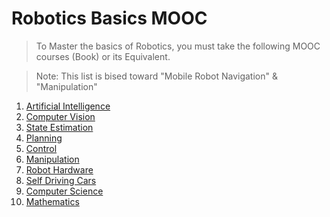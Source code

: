 # Robotics Basics MOOC
> To Master the basics of Robotics, you must take the following MOOC courses (Book) or its Equivalent.

> Note: This list is bised toward "Mobile Robot Navigation" & "Manipulation"
1. [Artificial Intelligence](./Artificial%20Intelligence/index.md)
2. [Computer Vision](./Computer%20Vision/index.md)
3. [State Estimation](./State%20Estimation/index.md)
4. [Planning](./Planning/index.md)
5. [Control](./Control/index.md)
6. [Manipulation](./Manipulation/index.md)
7. [Robot Hardware](./Robot%20Hardware/index.md)
8. [Self Driving Cars](./Self%20Driving%20Cars/index.md)
9. [Computer Science](./Computer%20Science/index.md)
10. [Mathematics](./Mathematics/index.md)
